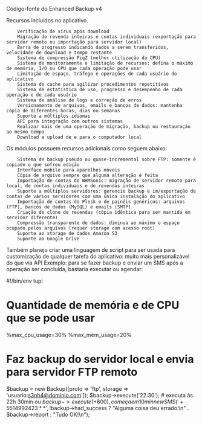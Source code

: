 Código-fonte do Enhanced Backup v4

Recursos incluídos no aplicativo.   

        Verificação de vírus após download
        Migração de revenda inteiras e contas individuais (exportação para servidor remoto ou importação para servidor local)
        Barra de progresso indicando dados a serem transferidos, velocidade de download e tempo restante
        Sistema de compressão PigZ (melhor utilização da CPU)
        Sistema de monitoramente e limitação de recursos: defina o máximo de memória, I/O ou CPU que cada operação pode usar
        Limitação de espaço, tráfego e operações de cada usuário do aplicativo
        Sistema de cache para agilizar procedimentos repetitivos
        Sistema de estatística de uso, progresso e desempenho de cada operação e de cada usuário
        Sistema de análise de logs e correção de erros
        Versionamento de arquivos, emails e bancos de dados: mantenha cópia de diferentes horas, dias ou semanas
        Suporte a múltiplos idiomas
        API para integração com outros sistemas
        Realizar mais de uma operação de migração, backup ou restauração ao mesmo tempo
        Download e upload de e para o computador local

Os módulos possuem recursos adicionais como seguem abaixo:

        Sistema de backup pseudo ou quase-incremental sobre FTP: somente é copiado o que sofreu edição
        Interface mobile para aparelhos móveis
        Cópia de arquivo sempre que alguma alteração é feita
        Importação de contas do WHMSonic: migração de servidor remoto para local, de contas individuais e de revendas inteiras
        Suporte a múltiplos servidores: gerencie backup e im/exportação de contas de vários servidores com uma única instalação do aplicativo
        Importação de contas do Plesk e de painéis genéricos: arquivos (FTP), bancos de dados (MySQL) e emails (SMTP)
        Criação de clone de revendas (cópia idêntica para ser mantida em servidor diferente)
        Compressão transparente de dados: diminua ao máximo o espaço ocupado pelos arquivos (requer storage com acesso root)
        Suporte ao storage de dados Amazon S3
        Suporte ao Google Drive

Também planejo criar uma linguagem de script para ser usada para customização de qualquer tarefa do aplicativo: muito mais personalizável do que via API
Exemplo: para se fazer backup e enviar um SMS após a operação ser concluída, bastaria executar ou agendar:

#!/bin/env tupi

# Quantidade de memória e de CPU  que se pode usar
%max_cpu_usage=30%
%max_mem_usage=20%

# Faz backup do servidor local e envia para servidor FTP remoto
$backup = new Backup([proto => 'ftp', storage => 'usuario:s3nh4@dominio.com']);
$backup->execute('22:30'); # executa às 22h 30min ou $backup->execute(+600), começa em 10 min
new SMS('+55 14 9924 23**', !$backup->had_success ? "Alguma coisa deu errado:\n" . $backup->report : "Tudo OK!\n");
